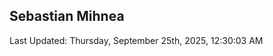 <h2>Sebastian Mihnea</h2>

<!--RECENT_ACTIVITY:start-->
<!--RECENT_ACTIVITY:end-->
<!--RECENT_ACTIVITY:last_update-->
Last Updated: Thursday, September 25th, 2025, 12:30:03 AM
<!--RECENT_ACTIVITY:last_update_end-->

<!---LOL-STATS-START-HERE--->
<!---LOL-STATS-END-HERE--->
